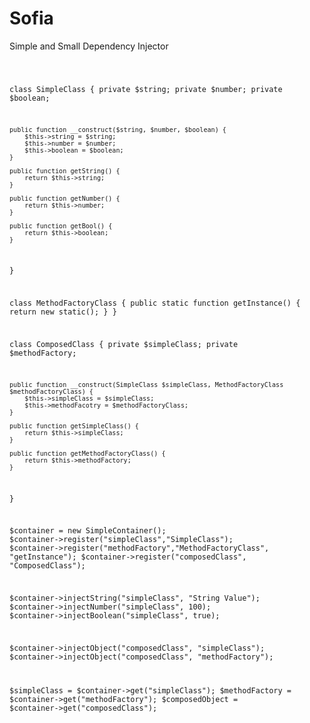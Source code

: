 Sofia
=====

Simple and Small Dependency Injector

<code>

 class SimpleClass {
    private $string;
    private $number;
    private $boolean;

    public function __construct($string, $number, $boolean) {
        $this->string = $string;
        $this->number = $number;
        $this->boolean = $boolean;
    }

    public function getString() {
        return $this->string;
    }

    public function getNumber() {
        return $this->number;
    }

    public function getBool() {
        return $this->boolean;
    }    
}

class MethodFactoryClass {
    public static function getInstance() {
        return new static();
    }
}

class ComposedClass {
    private $simpleClass;
    private $methodFactory;

    public function __construct(SimpleClass $simpleClass, MethodFactoryClass $methodFactoryClass) {
        $this->simpleClass = $simpleClass;
        $this->methodFacotry = $methodFactoryClass;
    }

    public function getSimpleClass() {
        return $this->simpleClass;
    }

    public function getMethodFactoryClass() {
        return $this->methodFactory;
    }
}



$container = new SimpleContainer();
$container->register("simpleClass","SimpleClass");
$container->register("methodFactory","MethodFactoryClass", "getInstance");
$container->register("composedClass", "ComposedClass");

$container->injectString("simpleClass", "String Value");
$container->injectNumber("simpleClass", 100);
$container->injectBoolean("simpleClass", true);

$container->injectObject("composedClass", "simpleClass");
$container->injectObject("composedClass", "methodFactory");

$simpleClass = $container->get("simpleClass");
$methodFactory = $container->get("methodFactory");
$composedObject = $container->get("composedClass");
</code>

